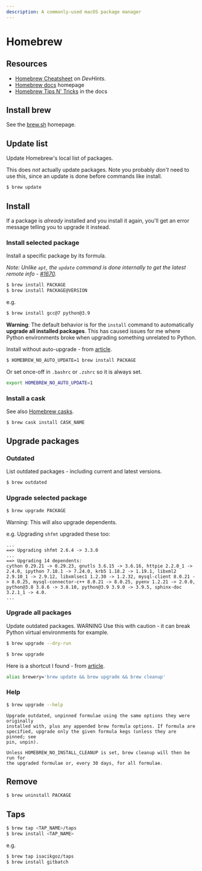 ```yaml
---
description: A commonly-used macOS package manager
---
```

# Homebrew


## Resources

- [Homebrew Cheatsheet](https://devhints.io/homebrew) on _DevHints_.
- [Homebrew docs](https://docs.brew.sh/) homepage
- [Homebrew Tips N' Tricks](https://docs.brew.sh/Tips-N%27-Tricks) in the docs


## Install brew

See the [brew.sh](https://brew.sh) homepage.


## Update list

Update Homebrew's local list of packages.

This does _not_ actually update packages. Note you probably _don't_ need to use this, since an update is done before commands like install.

```sh
$ brew update
```


## Install

If a package is _already_ installed and you install it again, you'll get an error message telling you to upgrade it instead.

### Install selected package

Install a specific package by its formula.

_Note: Unlike `apt`, the `update` command is done internally to get the latest remote info - [#1670](https://github.com/Homebrew/brew/issues/1670)._

```sh
$ brew install PACKAGE
$ brew install PACKAGE@VERSION
```
e.g.

```sh
$ brew install gcc@7 python@3.9
```

**Warning**: The default behavior is for the `install` command to automatically **upgrade all installed packages**. This has caused issues for me where Python environments broke when upgrading something unrelated to Python.

Install without auto-upgrade - from [article](https://computingforgeeks.com/prevent-homebrew-auto-update-on-macos/).

```sh
$ HOMEBREW_NO_AUTO_UPDATE=1 brew install PACKAGE
```

Or set once-off in `.bashrc` or `.zshrc` so it is always set.

```sh
export HOMEBREW_NO_AUTO_UPDATE=1
```

### Install a cask

See also [Homebrew casks](https://formulae.brew.sh/cask/).

```sh
$ brew cask install CASK_NAME
```


## Upgrade packages

### Outdated

List outdated packages - including current and latest versions.

```sh
$ brew outdated
```

### Upgrade selected package

```sh
$ brew upgrade PACKAGE
```

Warning: This will also upgrade dependents.

e.g. Upgrading `shfmt` upgraded these too:

```
...
==> Upgrading shfmt 2.6.4 -> 3.3.0
...
==> Upgrading 14 dependents:
cython 0.29.21 -> 0.29.23, gnutls 3.6.15 -> 3.6.16, httpie 2.2.0_1 -> 2.4.0, ipython 7.18.1 -> 7.24.0, krb5 1.18.2 -> 1.19.1, libxml2 2.9.10_1 -> 2.9.12, libxmlsec1 1.2.30 -> 1.2.32, mysql-client 8.0.21 -> 8.0.25, mysql-connector-c++ 8.0.21 -> 8.0.25, pyenv 1.2.21 -> 2.0.0, python@3.8 3.8.6 -> 3.8.10, python@3.9 3.9.0 -> 3.9.5, sphinx-doc 3.2.1_1 -> 4.0.
...
```

### Upgrade all packages

Update outdated packages. WARNING Use this with caution - it can break Python virtual environments for example.

```sh
$ brew upgrade --dry-run

$ brew upgrade
```

Here is a shortcut I found - from [article](https://medium.com/@kkostov/how-to-install-node-and-npm-on-macos-using-homebrew-708e2c3877bd ).

```sh
alias brewery='brew update && brew upgrade && brew cleanup'
```

### Help

```sh
$ brew upgrade --help
```
```
Upgrade outdated, unpinned formulae using the same options they were originally
installed with, plus any appended brew formula options. If formula are
specified, upgrade only the given formula kegs (unless they are pinned; see
pin, unpin).

Unless HOMEBREW_NO_INSTALL_CLEANUP is set, brew cleanup will then be run for
the upgraded formulae or, every 30 days, for all formulae.
```


## Remove

```sh
$ brew uninstall PACKAGE
```


## Taps

```sh
$ brew tap <TAP_NAME>/taps
$ brew install <TAP_NAME>
```

e.g.

```sh
$ brew tap isacikgoz/taps
$ brew install gitbatch
```
